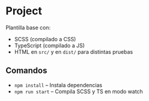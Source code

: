 # Project

Plantilla base con:
- SCSS (compilado a CSS)
- TypeScript (compilado a JS)
- HTML en `src/` y en `dist/` para distintas pruebas

## Comandos

- `npm install` – Instala dependencias
- `npm run start` – Compila SCSS y TS en modo watch
